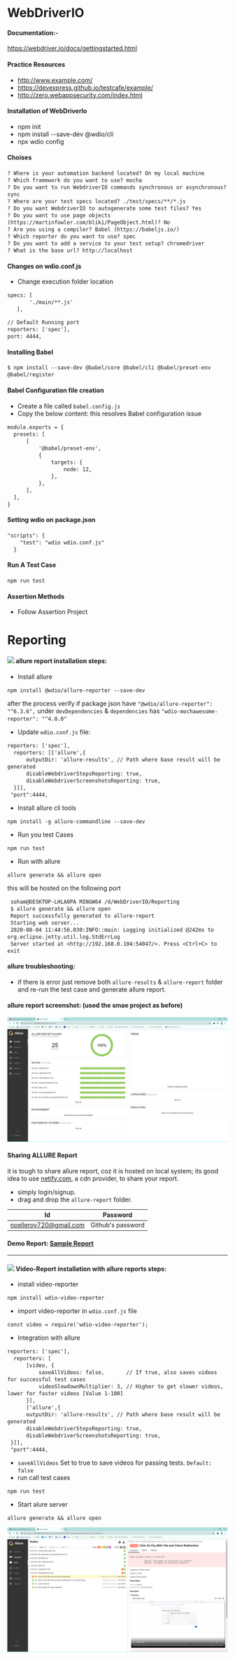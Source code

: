 # WebDriverIO
#### Documentation:-
https://webdriver.io/docs/gettingstarted.html

#### Practice Resources
  - http://www.example.com/
  - https://devexpress.github.io/testcafe/example/
  - http://zero.webappsecurity.com/index.html

#### Installation of WebDriverIo
  - npm init
  - npm install --save-dev @wdio/cli
  - npx wdio config
#### Choises
```
? Where is your automation backend located? On my local machine
? Which framework do you want to use? mocha
? Do you want to run WebdriverIO commands synchronous or asynchronous? sync
? Where are your test specs located? ./test/specs/**/*.js
? Do you want WebdriverIO to autogenerate some test files? Yes
? Do you want to use page objects (https://martinfowler.com/bliki/PageObject.html)? No
? Are you using a compiler? Babel (https://babeljs.io/)
? Which reporter do you want to use? spec
? Do you want to add a service to your test setup? chromedriver
? What is the base url? http://localhost
```
#### Changes on wdio.conf.js
 - Change execution folder location
 ```
 specs: [
        './main/**.js'
    ],
 ```
 ```
 // Default Running port
 reporters: ['spec'],
 port: 4444,
 ```
#### Installing Babel
```
$ npm install --save-dev @babel/core @babel/cli @babel/preset-env @babel/register
```
#### Babel Configuration file creation
  - Create a file called ```babel.config.js```
  - Copy the below content: this resolves Babel configuration issue
  ```
  module.exports = {
    presets: [
        [
            '@babel/preset-env',
            {
                targets: {
                    node: 12,
                },
            },
        ],
    ],
  }
  ```
#### Setting wdio on package.json 
```
"scripts": {
    "test": "wdio wdio.conf.js"
  }
```
#### Run A Test Case
```
npm run test
```

#### Assertion Methods
  - Follow Assertion Project
  
# Reporting
#### <img src="https://img.icons8.com/ultraviolet/25/000000/test-tube.png"/> allure report installation steps:
  - Install allure
  ```
  npm install @wdio/allure-reporter --save-dev
  ```
  after the process verify if package json have ```"@wdio/allure-reporter": "^6.3.6",``` under ```devDependencies``` & ```dependencies``` has ```"wdio-mochawesome-reporter": "^4.0.0"```
  - Update ```wdio.conf.js``` file:
  ```
  reporters: ['spec'],
    reporters: [['allure',{
        outputDir: 'allure-results', // Path where base result will be generated
        disableWebdriverStepsReporting: true,
        disableWebdriverScreenshotsReporting: true,
    }]],
   "port":4444,
   ```
   - Install allure cli tools
   ```
   npm install -g allure-commandline --save-dev
   ```
   - Run you test Cases
   ```
   npm run test
   ```
   - Run with allure
   ```
   allure generate && allure open
   ```
   this will be hosted on the following port
   ```
    soham@DESKTOP-LHLA0PA MINGW64 /d/WebDriverIO/Reporting
    $ allure generate && allure open
    Report successfully generated to allure-report
    Starting web server...
    2020-08-04 11:44:56.030:INFO::main: Logging initialized @242ms to org.eclipse.jetty.util.log.StdErrLog
    Server started at <http://192.168.0.104:54047/>. Press <Ctrl+C> to exit
   ```
 #### allure troubleshooting:
  - if there is error just remove both ```allure-results``` & ```allure-report``` folder and re-run the test case and generate allure report.
 #### allure report screenshot: (used the smae project as before)
 ![github-small](https://github.com/SohamRoyNoel/WebDriverIO/blob/master/allure-report/img/OverviewOfAllure.PNG?raw=true)

#### Sharing ALLURE Report
it is tough to share allure report, coz it is hosted on local system; its good idea to use [netify.com](https://www.netlify.com/), a cdn provider, to share your report.
  - simply login/signup.
  - drag and drop the ```allure-report``` folder.
  
  | Id | Password |
  | --- | --- |
  | noelleroy720@gmail.com | Github's password |

#### Demo Report: [Sample Report](https://5f290b35705776f51b7942bd--nostalgic-darwin-b0bd27.netlify.app/)
---------------------------------------------------------------------------------------------------------------------------------------------------------------------------------
#### <img src="https://img.icons8.com/ultraviolet/25/000000/test-tube.png"/> Video-Report installation with allure reports steps:
  - install video-reporter
  ```
  npm install wdio-video-reporter
  ```
  - import video-reporter in ```wdio.conf.js``` file
  ```
  const video = require('wdio-video-reporter');
  ```
  - Integration with allure
  ```
  reporters: ['spec'],
    reporters: [
        [video, {
            saveAllVideos: false,       // If true, also saves videos for successful test cases
            videoSlowdownMultiplier: 3, // Higher to get slower videos, lower for faster videos [Value 1-100]
        }],
        ['allure',{
        outputDir: 'allure-results', // Path where base result will be generated
        disableWebdriverStepsReporting: true,
        disableWebdriverScreenshotsReporting: true,
   }]],
   "port":4444,
  ```
  - ```saveAllVideos``` Set to true to save videos for passing tests. ```Default: false```
  - run call test cases
  ```
  npm run test
  ```
  - Start alure server
  ```
  allure generate && allure open
  ```
![github-small](https://github.com/SohamRoyNoel/WebDriverIO/blob/master/allure-report/img/VideoAllureReporter.PNG?raw=true)
